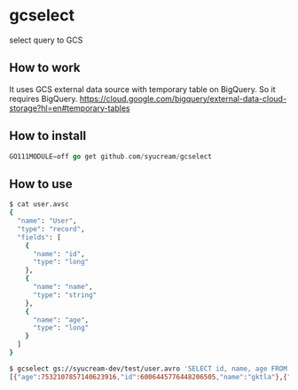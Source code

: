 # gcselect

select query to GCS

## How to work

It uses GCS external data source with temporary table on BigQuery. So it requires BigQuery.
https://cloud.google.com/bigquery/external-data-cloud-storage?hl=en#temporary-tables

## How to install

```go
GO111MODULE=off go get github.com/syucream/gcselect
```

## How to use

```sh
$ cat user.avsc
{
  "name": "User",
  "type": "record",
  "fields": [
    {
      "name": "id",
      "type": "long"
    },
    {
      "name": "name",
      "type": "string"
    },
    {
      "name": "age",
      "type": "long"
    }
  ]
}
```

```sh
$ gcselect gs://syucream-dev/test/user.avro 'SELECT id, name, age FROM __gcselect'
[{"age":7532107857140623916,"id":6006445776448206505,"name":"gktla"},{"age":-3205607056053824364,"id":851631935230924000,"name":"hlwt"},{"age":8540484859928717878,"id":-1574784563590716287,"name":"ekxi"},{"age":1202055264913828667,"id":3601873433973733209,"name":"gc"},{"age":5505536880286505386,"id":2044201735586106587,"name":"kvdeltmytm"},{"age":439990441965119387,"id":2270904139985944258,"name":"shtkbwyt"},{"age":-3430001363178382567,"id":-8437730792950743681,"name":"dudiktu"},{"age":-4911467699644869312,"id":5877633693208886821,"name":"swbnjdfdtt"},{"age":-3014264803582721781,"id":-3929798637128994569,"name":"ngvdckclpkcbe"},{"age":865908852910145979,"id":-1588204925166013109,"name":"nwiw"}]
```
